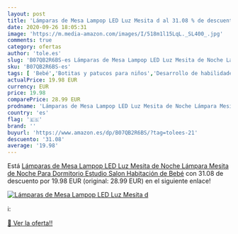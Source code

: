 ```yaml
---
layout: post
title: 'Lámparas de Mesa Lampop LED Luz Mesita d al 31.08 % de descuento'
date: 2020-09-26 18:05:31
image: 'https://m.media-amazon.com/images/I/518m1l15LqL._SL400_.jpg'
comments: true
category: ofertas
author: 'tole.es'
slug: 'B07QB2R6BS-es Lámparas de Mesa Lampop LED Luz Mesita de Noche Lámpara...'
sku: 'B07QB2R6BS-es'
tags: [ 'Bebé','Botitas y patucos para niños','Desarrollo de habilidades motoras','Juguetes','Juguetes para Bebés y primera infancia','Juguetes para apilar y encajar','Juguetes y juegos','Lactancia y alimentación','Recipientes para comida','Zapatos','Zapatos para bebés','Zapatos para niños','Zapatos y complementos','bebé', ]
actualPrice: 19.98 EUR
currency: EUR
price: 19.98
comparePrice: 28.99 EUR
prodname: 'Lámparas de Mesa Lampop LED Luz Mesita de Noche Lámpara Mesita de Noche Para Dormitorio  Estudio  Salon  Habitación de Bebé'
country: 'es'
flag: '🇪🇸'
brand: ''
buyurl: 'https://www.amazon.es/dp/B07QB2R6BS/?tag=tolees-21'
descuento: '31.08'
average: '19.98'
---
```


Está [Lámparas de Mesa Lampop LED Luz Mesita de Noche Lámpara Mesita de Noche Para Dormitorio  Estudio  Salon  Habitación de Bebé](https://www.amazon.es/dp/B07QB2R6BS/?tag=tolees-21) con 31.08 de descuento por 19.98 EUR (original: 28.99 EUR) en el siguiente enlace!

[![Lámparas de Mesa Lampop LED Luz Mesita d](https://m.media-amazon.com/images/I/518m1l15LqL._SL400_.jpg)](https://www.amazon.es/dp/B07QB2R6BS/?tag=tolees-21)

ℹ️:


[🛒 Ver la oferta!!](https://www.amazon.es/dp/B07QB2R6BS/?tag=tolees-21)
